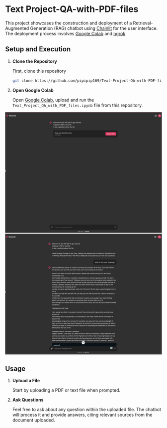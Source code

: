 # Text Project-QA-with-PDF-files

This project showcases the construction and deployment of a Retrieval-Augmented Generation (RAG) chatbot using [Chainlit](https://github.com/Chainlit/chainlit.git) for the user interface. The deployment process involves [Google Colab](https://colab.google/) and [ngrok](https://ngrok.com/)


## Setup and Execution

1. **Clone the Repository**

    First, clone this repository

    ```bash
    git clone https://github.com/pipipip169/Text-Project-QA-with-PDF-files.git
    ```

2. **Open Google Colab**

    Open [Google Colab](https://colab.research.google.com/), upload and run the `Text_Project_QA_with_PDF_files.ipynb` file from this repository.

![result1](1.jpg)
![result2](2.jpg)

## Usage

1. **Upload a File**

    Start by uploading a PDF or text file when prompted.

2. **Ask Questions**

    Feel free to ask about any question within the uploaded file. The chatbot will process it and provide answers, citing relevant sources from the document uploaded.
